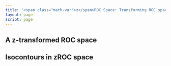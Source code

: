 ```yaml
---
title: '<span class="math-var">z</span>ROC Space: Transforming ROC space'
layout: page
script: page
---
```


## A <span class="math-var">z</span>-transformed ROC space

<sdt-example-interactive>
  <detectable-control z-roc></detectable-control>
  <roc-space interactive z-roc point="all" iso-d="all" iso-c="all"></roc-space>
  <detectable-table numeric interactive summary="stimulusRates accuracy" hits="80" misses="20"
    false-alarms="10" correct-rejections="90"></detectable-table>
  <sdt-model interactive threshold bias distributions sensitivity color="outcome"></sdt-model>
</sdt-example-interactive>

## Isocontours in <span class="math-var">z</span>ROC space

<sdt-example-interactive>
  <detectable-control z-roc></detectable-control>
  <roc-space z-roc contour="sensitivity" point="none" iso-d="none" iso-c="none"></roc-space>
  <roc-space z-roc contour="bias" point="none" iso-d="none" iso-c="none"></roc-space>
  <roc-space z-roc contour="accuracy" point="none" iso-d="none" iso-c="none"></roc-space>
</sdt-example-interactive>
